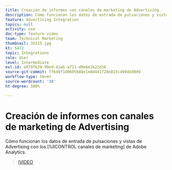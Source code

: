 ```yaml
---
title: Creación de informes con canales de marketing de Advertising
description: Cómo funcionan los datos de entrada de pulsaciones y vistas de Advertising con los canales de marketing de Adobe Analytics
feature: Advertising Integration
topics: null
activity: use
doc-type: feature video
team: Technical Marketing
thumbnail: 35115.jpg
kt: 5472
topic: Integrations
role: User
level: Intermediate
exl-id: e879f628-99e9-41ab-a711-d9e6e1b22d16
source-git-commit: ff6d8f1d0605b88e1e8d441f28e815c499ddd0d9
workflow-type: tm+mt
source-wordcount: '38'
ht-degree: 100%

---
```


# Creación de informes con canales de marketing de Advertising 

Cómo funcionan los datos de entrada de pulsaciones y vistas de Advertising con los [!UICONTROL canales de marketing] de Adobe Analytics.

>[!VIDEO](https://video.tv.adobe.com/v/35115/?quality=12&learn=on)
